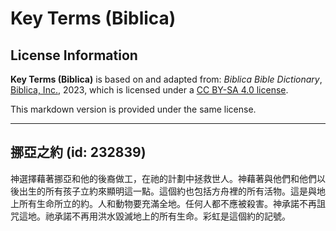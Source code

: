 # Key Terms (Biblica)

## License Information

**Key Terms (Biblica)** is based on and adapted from: _Biblica Bible Dictionary_, [Biblica, Inc.](https://www.biblica.com/), 2023, which is licensed under a [CC BY-SA 4.0 license](https://creativecommons.org/licenses/by-sa/4.0/legalcode.en).

This markdown version is provided under the same license.



--------------------------------

## 挪亞之約 (id: 232839)

神選擇藉著挪亞和他的後裔做工，在祂的計劃中拯救世人。神藉著與他們和他們以後出生的所有孩子立約來顯明這一點。這個約也包括方舟裡的所有活物。這是與地上所有生命所立的約。人和動物要充滿全地。任何人都不應被殺害。神承諾不再詛咒這地。祂承諾不再用洪水毀滅地上的所有生命。彩虹是這個約的記號。


